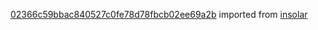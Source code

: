 [02366c59bbac840527c0fe78d78fbcb02ee69a2b](https://github.com/insolar/insolar/commit/02366c59bbac840527c0fe78d78fbcb02ee69a2b) imported from [insolar](https://github.com/insolar/insolar)
